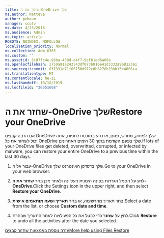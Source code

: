 ```yaml
---
title: שחזר את ה-OneDrive שלך
ms.author: matteva
author: pebaum
manager: scotv
ms.date: 4/25/2018
ms.audience: Admin
ms.topic: article
ROBOTS: NOINDEX, NOFOLLOW
localization_priority: Normal
ms.collection: Adm_O365
ms.custom: ''
ms.assetid: 8c07fc4e-98ba-438d-a4f7-9cfb1ed6a08a
ms.openlocfilehash: 2750a91a243543df073b016e41d3332a968123a1
ms.sourcegitcommit: 037331d71f06750d972c0b6278b23bb15c4806ca
ms.translationtype: MT
ms.contentlocale: he-IL
ms.lasthandoff: 10/18/2019
ms.locfileid: "36551668"
---
```

# <a name="restore-your-onedrive"></a><span data-ttu-id="25358-102">שחזר את ה-OneDrive שלך</span><span class="sxs-lookup"><span data-stu-id="25358-102">Restore your OneDrive</span></span>

<span data-ttu-id="25358-103">אם הרבה קבצים OneDrive שלך למחוק, מחדש, פגום, או נגוע בתוכנות זדוניות, אתה יכול לשחזר את כל OneDrive שלך בפעם הקודמת בתוך 30 הימים האחרונים.</span><span class="sxs-lookup"><span data-stu-id="25358-103">If lots of your OneDrive files get deleted, overwritted, corrupted, or infected by malware, you can restore your entire OneDrive to a previous time within the last 30 days.</span></span>
  
1. <span data-ttu-id="25358-104">עבור אל ה-OneDrive שלך בדפדפן האינטרנט שלך.</span><span class="sxs-lookup"><span data-stu-id="25358-104">Go to your OneDrive in your web browser.</span></span>
    
2. <span data-ttu-id="25358-105">לחץ על הסמל הגדרות בפינה הימנית העליונה ולאחר מכן בחר **שחזר את ה-OneDrive**.</span><span class="sxs-lookup"><span data-stu-id="25358-105">Click the Settings icon in the upper right, and then select **Restore your OneDrive**.</span></span>
    
3. <span data-ttu-id="25358-106">בחר תאריך מהרשימה, או בחר **תאריך ושעה מותאמים אישית**.</span><span class="sxs-lookup"><span data-stu-id="25358-106">Select a date from the list, or choose **Custom date and time**.</span></span>
    
4. <span data-ttu-id="25358-107">לחץ על **שחזר** כדי לבטל את כל הפעילויות לאחר התאריך שבחרת.</span><span class="sxs-lookup"><span data-stu-id="25358-107">Click **Restore** to undo all the activities after the date you selected.</span></span> 
    
[<span data-ttu-id="25358-108">עזרה נוספת באמצעות שחזור קבצים</span><span class="sxs-lookup"><span data-stu-id="25358-108">More help using Files Restore</span></span>](https://go.microsoft.com/fwlink/?linkid=872874)
  

